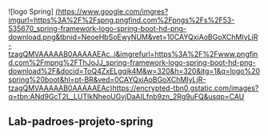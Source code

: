 ![logo Spring] [(https://www.google.com/imgres?imgurl=https%3A%2F%2Fspng.pngfind.com%2Fpngs%2Fs%2F53-535670_spring-framework-logo-spring-boot-hd-png-download.png&tbnid=NeoeHbSoEwyNUM&vet=10CAYQxiAoBGoXChMIyLjR-tzagQMVAAAAAB0AAAAAEAc..i&imgrefurl=https%3A%2F%2Fwww.pngfind.com%2Fmpng%2FThJoJJ_spring-framework-logo-spring-boot-hd-png-download%2F&docid=ToQ4ZxELggjk4M&w=320&h=320&itg=1&q=logo%20spring%20boot&hl=pt-BR&ved=0CAYQxiAoBGoXChMIyLjR-tzagQMVAAAAAB0AAAAAEAc)](https://encrypted-tbn0.gstatic.com/images?q=tbn:ANd9GcT2L_LUTlkNheoUGvjDaAILfnb9zn_2Rg9uFQ&usqp=CAU)https://encrypted-tbn0.gstatic.com/images?q=tbn:ANd9GcT2L_LUTlkNheoUGvjDaAILfnb9zn_2Rg9uFQ&usqp=CAU

## Lab-padroes-projeto-spring
